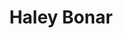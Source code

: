 ---
title: "Haley Bonar"
summary: "Singer/songwriter from Minnesota. In March 2017 Haley Bonar announced she was changing her legal name to Haley McCallum and her performing name to HALEY."
slug: "haley-bonar"
image: "haley-bonar.jpg"
apple_music_artist_url: "https://music.apple.com/gb/artist/haley-bonar/86551523"
wikipedia_url: "none"
---